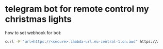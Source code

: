 # telegram bot for remote control my christmas lights

how to set webhook for bot:

```bash
curl -F "url=https://<secure>.lambda-url.eu-central-1.on.aws" https://api.telegram.org/bot<YOURTOKEN>/setWebhook
```

